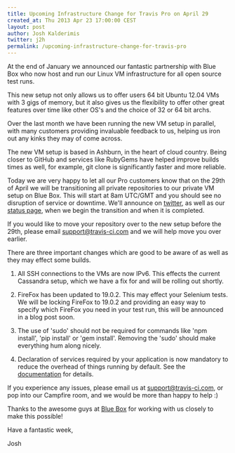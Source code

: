 ```yaml
---
title: Upcoming Infrastructure Change for Travis Pro on April 29
created_at: Thu 2013 Apr 23 17:00:00 CEST
layout: post
author: Josh Kalderimis
twitter: j2h
permalink: /upcoming-infrastructure-change-for-travis-pro
---
```


At the end of January we announced our fantastic partnership with Blue Box who now host and run our Linux VM infrastructure for all open source test runs.

This new setup not only allows us to offer users 64 bit Ubuntu 12.04 VMs with 3 gigs of memory, but it also gives us the flexibility to offer other great features over time like other OS's and the choice of 32 or 64 bit archs.

Over the last month we have been running the new VM setup in parallel, with many customers providing invaluable feedback to us, helping us iron out any kinks they may of come across.

The new VM setup is based in Ashburn, in the heart of cloud country. Being closer to GitHub and services like RubyGems have helped improve builds times as well, for example, git clone is significantly faster and more reliable.

Today we are very happy to let all our Pro customers know that on the 29th of April we will be transitioning all private repositories to our private VM setup on Blue Box. This will start at 8am UTC/GMT and you should see no disruption of
service or downtime. We'll announce on [twitter](http://twitter.com/travisci), as well as our [status page](http://status.travis-ci.com), when we begin the transition and when it is completed.

If you would like to move your repository over to the new setup before the 29th, please email [support@travis-ci.com](mailto:support@travis-ci.com) and we will help move you over earlier.

There are three important changes which are good to be aware of as well as they may effect some builds.

1. All SSH connections to the VMs are now IPv6. This effects the current Cassandra setup, which we have a fix for and will be rolling out shortly.

2. FireFox has been updated to 19.0.2. This may effect your Selenium tests. We will be locking FireFox to 19.0.2 and providing an easy way to specify which FireFox you need in your test run, this will be announced in a blog post soon.

3. The use of 'sudo' should not be required for commands like 'npm install', 'pip install' or 'gem install'. Removing the 'sudo' should make everything hum along nicely.

4. Declaration of services required by your application is now mandatory to reduce the overhead of things running by default. See the [documentation](http://docs.travis-ci.com/user/database-setup/#Configure-Your-Projects-to-Use-Services-in-Tests) for details. 

If you experience any issues, please email us at [support@travis-ci.com](mailto:support@travis-ci.com), or pop into our Campfire room, and we would be more than happy to help :)

Thanks to the awesome guys at [Blue Box](http://bluebox.net) for working with us closely to make this possible!

Have a fantastic week,

Josh
